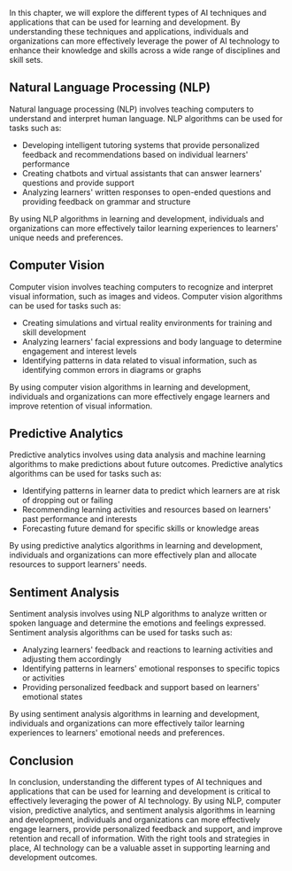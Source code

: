 

In this chapter, we will explore the different types of AI techniques and applications that can be used for learning and development. By understanding these techniques and applications, individuals and organizations can more effectively leverage the power of AI technology to enhance their knowledge and skills across a wide range of disciplines and skill sets.

Natural Language Processing (NLP)
---------------------------------

Natural language processing (NLP) involves teaching computers to understand and interpret human language. NLP algorithms can be used for tasks such as:

* Developing intelligent tutoring systems that provide personalized feedback and recommendations based on individual learners' performance
* Creating chatbots and virtual assistants that can answer learners' questions and provide support
* Analyzing learners' written responses to open-ended questions and providing feedback on grammar and structure

By using NLP algorithms in learning and development, individuals and organizations can more effectively tailor learning experiences to learners' unique needs and preferences.

Computer Vision
---------------

Computer vision involves teaching computers to recognize and interpret visual information, such as images and videos. Computer vision algorithms can be used for tasks such as:

* Creating simulations and virtual reality environments for training and skill development
* Analyzing learners' facial expressions and body language to determine engagement and interest levels
* Identifying patterns in data related to visual information, such as identifying common errors in diagrams or graphs

By using computer vision algorithms in learning and development, individuals and organizations can more effectively engage learners and improve retention of visual information.

Predictive Analytics
--------------------

Predictive analytics involves using data analysis and machine learning algorithms to make predictions about future outcomes. Predictive analytics algorithms can be used for tasks such as:

* Identifying patterns in learner data to predict which learners are at risk of dropping out or failing
* Recommending learning activities and resources based on learners' past performance and interests
* Forecasting future demand for specific skills or knowledge areas

By using predictive analytics algorithms in learning and development, individuals and organizations can more effectively plan and allocate resources to support learners' needs.

Sentiment Analysis
------------------

Sentiment analysis involves using NLP algorithms to analyze written or spoken language and determine the emotions and feelings expressed. Sentiment analysis algorithms can be used for tasks such as:

* Analyzing learners' feedback and reactions to learning activities and adjusting them accordingly
* Identifying patterns in learners' emotional responses to specific topics or activities
* Providing personalized feedback and support based on learners' emotional states

By using sentiment analysis algorithms in learning and development, individuals and organizations can more effectively tailor learning experiences to learners' emotional needs and preferences.

Conclusion
----------

In conclusion, understanding the different types of AI techniques and applications that can be used for learning and development is critical to effectively leveraging the power of AI technology. By using NLP, computer vision, predictive analytics, and sentiment analysis algorithms in learning and development, individuals and organizations can more effectively engage learners, provide personalized feedback and support, and improve retention and recall of information. With the right tools and strategies in place, AI technology can be a valuable asset in supporting learning and development outcomes.
